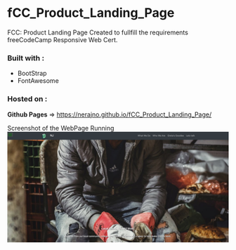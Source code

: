 # fCC_Product_Landing_Page
FCC: Product Landing Page
Created to fullfill the requirements freeCodeCamp Responsive Web Cert.

### Built with :
* BootStrap 
* FontAwesome

### Hosted on : 
 **Github Pages** =>  https://nerajno.github.io/fCC_Product_Landing_Page/

Screenshot of the WebPage Running
![Image of Screenshot](https://github.com/Nerajno/fCC_Product_Landing_Page/blob/master/media/bakingScreenShot.png)



